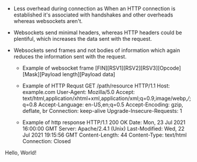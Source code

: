 - Less overhead during connection as When an HTTP connection is established it's associated with handshakes and
    other overheads whereas websockets aren't.
- Websockets send minimal headers, whereas HTTP headers could be plentiful,
    which increases the data sent with the request.
- Websockets send frames and not bodies of information which again reduces the
    information sent with the request.

    - Example of websocket frame
[FIN][RSV1][RSV2][RSV3][Opcode][Mask][Payload length][Payload data]

    - Example of HTTP Requst 
GET /path/resource HTTP/1.1
Host: example.com
User-Agent: Mozilla/5.0
Accept: text/html,application/xhtml+xml,application/xml;q=0.9,image/webp,*/*;q=0.8
Accept-Language: en-US,en;q=0.5
Accept-Encoding: gzip, deflate, br
Connection: keep-alive
Upgrade-Insecure-Requests: 1

    - Example of http response
HTTP/1.1 200 OK
Date: Mon, 23 Jul 2021 16:00:00 GMT
Server: Apache/2.4.1 (Unix)
Last-Modified: Wed, 22 Jul 2021 19:15:56 GMT
Content-Length: 44
Content-Type: text/html
Connection: Closed

<html><body>Hello, World!</body></html>
